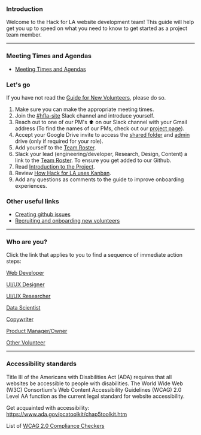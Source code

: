### Introduction

Welcome to the Hack for LA website development team! This guide will help get you up to speed on what you need to know to get started as a project team member.  

***

### Meeting Times and Agendas

- [Meeting Times and Agendas](../../../legacy-docs/onboarding/Meetings-and-Agendas)

### Let's go

If you have not read the [Guide for New Volunteers](https://github.com/hackforla/getting-started), please do so.

1. Make sure you can make the appropriate meeting times.
2. Join the [#hfla-site](https://hackforla.slack.com/archives/C4UM52W93) Slack channel and introduce yourself.
3. Reach out to one of our PM's ⬆️ on our Slack channel with your Gmail address (To find the names of our PMs, check out our [project page](https://www.hackforla.org/projects/website)).
4. Accept your Google Drive invite to access the [shared folder](https://drive.google.com/drive/u/0/folders/1p76K0FgfiAWeIIEyoyJ_Iik8FVj8cBjT) and [admin](https://drive.google.com/drive/folders/19ZHh3MTf4vmU9NPW1OViRQ4wvb8oGOoC?usp=sharing) drive (only if required for your role).
5. Add yourself to the [Team Roster](https://docs.google.com/spreadsheets/d/11u71eT-rZTKvVP8Yj_1rKxf2V45GCaFz4AXA7tS_asM/edit?usp=sharing).
6. Slack your lead (engineering/developer, Research, Design, Content) a link to the [Team Roster](https://docs.google.com/spreadsheets/d/11u71eT-rZTKvVP8Yj_1rKxf2V45GCaFz4AXA7tS_asM/edit?usp=sharing). To ensure you get added to our Github.
7. Read [Introduction to the Project](../../../legacy-docs/onboarding/Introduction-to-the-Project).  
8. Review [How Hack for LA uses Kanban](https://docs.google.com/document/d/11Fe7mNdmPBP5bD_yLJ1C0_I1TmoK47AuHHrdhdDyWCs/edit).
9. Add any questions as comments to the guide to improve onboarding experiences.

### Other useful links

- [Creating github issues](https://docs.google.com/document/d/1wYWr7uJ7dZeBwAAgksP-50_GXtCBQIywiqq5F5wQA6U/edit)
- [Recruiting and onboarding new volunteers](https://docs.google.com/document/d/1oQ62Gk4hOsp7XU6a5gHRwuA0w3S2fwABQVUVVQ0ZvEU/edit)

***

### Who are you?

Click the link that applies to you to find a sequence of immediate action steps:

[Web Developer](../../../legacy-docs/onboarding/Web-Developer)

[UI/UX Designer](../../../legacy-docs/onboarding/UI-UX-Designer)

[UI/UX Researcher](../../../legacy-docs/onboarding/Research)

[Data Scientist](../../../legacy-docs/onboarding/Data-Scientist)

[Copywriter](../../../legacy-docs/onboarding/Copywriter)

[Product Manager/Owner](../../../legacy-docs/onboarding/Product-Manager-and-Owner)

[Other Volunteer](../../../legacy-docs/onboarding/Other-Volunteer)

***

### Accessibility standards

Title III of the Americans with Disabilities Act (ADA) requires that all websites be accessible to people with disabilities. The World Wide Web (W3C) Consortium's Web Content Accessibility Guidelines (WCAG) 2.0 Level AA function as the current legal standard for website accessibility.

Get acquainted with accessibility: <https://www.ada.gov/pcatoolkit/chap5toolkit.htm>  

List of [WCAG 2.0 Compliance Checkers](https://github.com/hackforla/website/wiki/WCAG-2.0-Compliance-Checkers)
